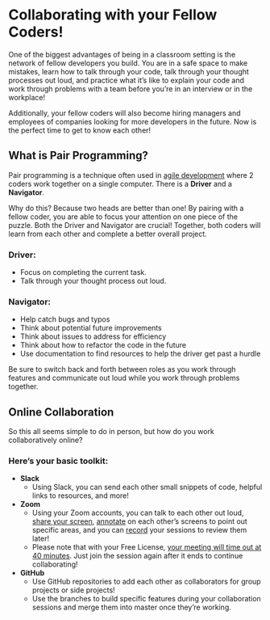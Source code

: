 # Collaborating with your Fellow Coders! 

One of the biggest advantages of being in a classroom setting is the network of fellow developers you build. You are in a safe space to make mistakes, learn how to talk through your code, talk through your thought processes out loud, and practice what it’s like to explain your code and work through problems with a team before you’re in an interview or in the workplace! 

Additionally, your fellow coders will also become hiring managers and employees of companies looking for more developers in the future. Now is the perfect time to get to know each other! 


## What is Pair Programming? 
Pair programming is a technique often used in [agile development](https://www.agilealliance.org/agile101/) where 2 coders work together on a single computer. There is a **Driver** and a **Navigator**. 

Why do this? Because two heads are better than one! By pairing with a fellow coder, you are able to focus your attention on one piece of the puzzle. Both the Driver and Navigator are crucial! Together, both coders will learn from each other and complete a better overall project. 

### Driver: 
* Focus on completing the current task.
* Talk through your thought process out loud.

### Navigator: 
* Help catch bugs and typos
* Think about potential future improvements 
* Think about issues to address for efficiency 
* Think about how to refactor the code in the future
* Use documentation to find resources to help the driver get past a hurdle

Be sure to switch back and forth between roles as you work through features and communicate out loud while you work through problems together. 


## Online Collaboration
So this all seems simple to do in person, but how do you work collaboratively online? 

### Here’s your basic toolkit: 

* **Slack**
    * Using Slack, you can send each other small snippets of code, helpful links to resources, and more! 
* **Zoom**
    * Using your Zoom accounts, you can talk to each other out loud, [share your screen](https://support.zoom.us/hc/en-us/articles/201362153-How-Do-I-Share-My-Screen-), [annotate](https://support.zoom.us/hc/en-us/articles/115005706806-Annotation-as-a-Viewer) on each other’s screens to point out specific areas, and you can [record](https://support.zoom.us/hc/en-us/articles/201362473-Local-Recording) your sessions to review them later!  
    * Please note that with your Free License, [your meeting will time out at 40 minutes](https://support.zoom.us/hc/en-us/articles/202460676-Will-My-Meeting-Time-Out-). Just join the session again after it ends to continue collaborating! 
* **GitHub**
    * Use GitHub repositories to add each other as collaborators for group projects or side projects! 
    * Use the branches to build specific features during your collaboration sessions and merge them into master once they’re working. 
